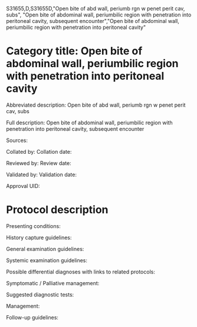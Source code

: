 S31655,D,S31655D,"Open bite of abd wall, periumb rgn w penet perit cav, subs", "Open bite of abdominal wall, periumbilic region with penetration into peritoneal cavity, subsequent encounter","Open bite of abdominal wall, periumbilic region with penetration into peritoneal cavity"
# Category title: Open bite of abdominal wall, periumbilic region with penetration into peritoneal cavity

Abbreviated description: Open bite of abd wall, periumb rgn w penet perit cav, subs

Full description: Open bite of abdominal wall, periumbilic region with penetration into peritoneal cavity, subsequent encounter

Sources:

Collated by:
Collation date:

Reviewed by:
Review date:

Validated by:
Validation date:

Approval UID:

# Protocol description

Presenting conditions:

History capture guidelines:

General examination guidelines:

Systemic examination guidelines:

Possible differential diagnoses with links to related protocols:

Symptomatic / Palliative management:

Suggested diagnostic tests:

Management:

Follow-up guidelines:
